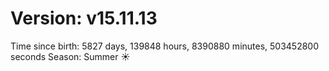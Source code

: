 # Version: v15.11.13
Time since birth: 5827 days, 139848 hours, 8390880 minutes, 503452800 seconds
Season: Summer ☀️
